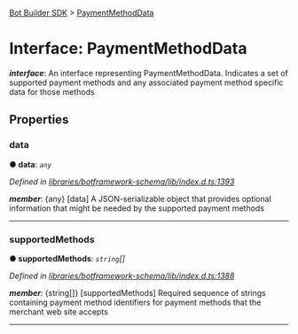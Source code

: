[Bot Builder SDK](../README.md) > [PaymentMethodData](../interfaces/botbuilder.paymentmethoddata.md)



# Interface: PaymentMethodData

*__interface__*: An interface representing PaymentMethodData. Indicates a set of supported payment methods and any associated payment method specific data for those methods



## Properties
<a id="data"></a>

###  data

**●  data**:  *`any`* 

*Defined in [libraries/botframework-schema/lib/index.d.ts:1393](https://github.com/Microsoft/botbuilder-js/blob/ce808e0/libraries/botframework-schema/lib/index.d.ts#L1393)*


*__member__*: {any} [data] A JSON-serializable object that provides optional information that might be needed by the supported payment methods





___

<a id="supportedmethods"></a>

###  supportedMethods

**●  supportedMethods**:  *`string`[]* 

*Defined in [libraries/botframework-schema/lib/index.d.ts:1388](https://github.com/Microsoft/botbuilder-js/blob/ce808e0/libraries/botframework-schema/lib/index.d.ts#L1388)*


*__member__*: {string[]} [supportedMethods] Required sequence of strings containing payment method identifiers for payment methods that the merchant web site accepts





___


